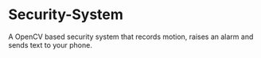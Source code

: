 # Security-System
A OpenCV based security system that records motion, raises an alarm and sends text to your phone.
